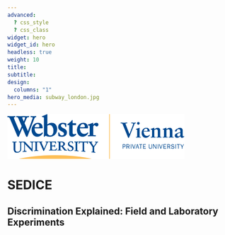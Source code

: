 ```yaml
---
advanced:
  ? css_style
  ? css_class
widget: hero
widget_id: hero
headless: true
weight: 10
title: 
subtitle: 
design:
  columns: "1"
hero_media: subway_london.jpg
---
```



<img src="https://raw.githubusercontent.com/sedice-project/sedice/main/static/media/logo.png" alt="Webster Vienna Private University" width="400"/>  
  
  
  
# SEDICE
## Discrimination Explained: Field and Laboratory Experiments

